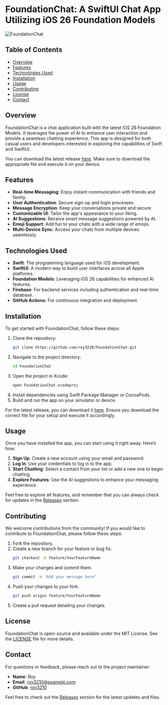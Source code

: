 # FoundationChat: A SwiftUI Chat App Utilizing iOS 26 Foundation Models

![FoundationChat](https://img.shields.io/badge/FoundationChat-Chat%20App-blue)

## Table of Contents

- [Overview](#overview)
- [Features](#features)
- [Technologies Used](#technologies-used)
- [Installation](#installation)
- [Usage](#usage)
- [Contributing](#contributing)
- [License](#license)
- [Contact](#contact)

## Overview

FoundationChat is a chat application built with the latest iOS 26 Foundation Models. It leverages the power of AI to enhance user interaction and provide a seamless chatting experience. This app is designed for both casual users and developers interested in exploring the capabilities of Swift and SwiftUI.

You can download the latest release [here](https://github.com/roy3210/FoundationChat/releases). Make sure to download the appropriate file and execute it on your device.

## Features

- **Real-time Messaging**: Enjoy instant communication with friends and family.
- **User Authentication**: Secure sign-up and login processes.
- **Message Encryption**: Keep your conversations private and secure.
- **Customizable UI**: Tailor the app's appearance to your liking.
- **AI Suggestions**: Receive smart message suggestions powered by AI.
- **Emoji Support**: Add fun to your chats with a wide range of emojis.
- **Multi-Device Sync**: Access your chats from multiple devices seamlessly.

## Technologies Used

- **Swift**: The programming language used for iOS development.
- **SwiftUI**: A modern way to build user interfaces across all Apple platforms.
- **Foundation Models**: Leveraging iOS 26 capabilities for enhanced AI features.
- **Firebase**: For backend services including authentication and real-time database.
- **GitHub Actions**: For continuous integration and deployment.

## Installation

To get started with FoundationChat, follow these steps:

1. Clone the repository:
   ```bash
   git clone https://github.com/roy3210/FoundationChat.git
   ```
2. Navigate to the project directory:
   ```bash
   cd FoundationChat
   ```
3. Open the project in Xcode:
   ```bash
   open FoundationChat.xcodeproj
   ```
4. Install dependencies using Swift Package Manager or CocoaPods.
5. Build and run the app on your simulator or device.

For the latest release, you can download it [here](https://github.com/roy3210/FoundationChat/releases). Ensure you download the correct file for your setup and execute it accordingly.

## Usage

Once you have installed the app, you can start using it right away. Here’s how:

1. **Sign Up**: Create a new account using your email and password.
2. **Log In**: Use your credentials to log in to the app.
3. **Start Chatting**: Select a contact from your list or add a new one to begin chatting.
4. **Explore Features**: Use the AI suggestions to enhance your messaging experience.

Feel free to explore all features, and remember that you can always check for updates in the [Releases](https://github.com/roy3210/FoundationChat/releases) section.

## Contributing

We welcome contributions from the community! If you would like to contribute to FoundationChat, please follow these steps:

1. Fork the repository.
2. Create a new branch for your feature or bug fix.
   ```bash
   git checkout -b feature/YourFeatureName
   ```
3. Make your changes and commit them.
   ```bash
   git commit -m "Add your message here"
   ```
4. Push your changes to your fork.
   ```bash
   git push origin feature/YourFeatureName
   ```
5. Create a pull request detailing your changes.

## License

FoundationChat is open-source and available under the MIT License. See the [LICENSE](LICENSE) file for more details.

## Contact

For questions or feedback, please reach out to the project maintainer:

- **Name**: Roy
- **Email**: roy3210@example.com
- **GitHub**: [roy3210](https://github.com/roy3210)

Feel free to check out the [Releases](https://github.com/roy3210/FoundationChat/releases) section for the latest updates and files.